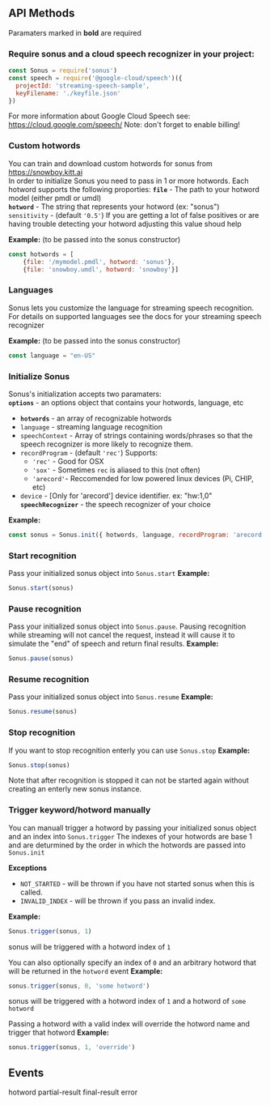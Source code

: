 ## API Methods

Paramaters marked in **bold** are required

### Require sonus and a cloud speech recognizer in your project:
``` javascript
const Sonus = require('sonus')
const speech = require('@google-cloud/speech')({
  projectId: 'streaming-speech-sample',
  keyFilename: './keyfile.json'
})
```
For more information about Google Cloud Speech see: https://cloud.google.com/speech/
Note: don't forget to enable billing!

### Custom hotwords
You can train and download custom hotwords for sonus from https://snowboy.kitt.ai  
In order to initialize Sonus you need to pass in 1 or more hotwords.
Each hotword supports the following proporties: 
**`file`** - The path to your hotword model (either pmdl or umdl)  
**`hotword`** - The string that represents your hotword (ex: "sonus")  
`sensitivity` - (default `'0.5'`) If you are getting a lot of false positives or are having trouble detecting your hotword adjusting this value shoud help

**Example:** (to be passed into the sonus constructor)  
``` javascript
const hotwords = [
    {file: '/mymodel.pmdl', hotword: 'sonus'},
    {file: 'snowboy.umdl', hotword: 'snowboy'}]
```

### Languages
Sonus lets you customize the language for streaming speech recognition. For details on supported languages see the docs for your streaming speech recognizer

**Example:** (to be passed into the sonus constructor)  
``` javascript
const language = "en-US"
```

### Initialize Sonus
Sonus's initialization accepts two paramaters:  
**`options`** - an options object that contains your hotwords, language, etc  
 - **`hotwords`** - an array of recognizable hotwords
 - `language` - streaming language recognition
 - `speechContext` - Array of strings containing words/phrases so that the speech recognizer is more likely to recognize them.
 - `recordProgram` - (default `'rec'`) Supports:
   - `'rec'` - Good for OSX
   - `'sox'` - Sometimes `rec` is aliased to this (not often)
   - `'arecord'`- Reccomended for low powered linux devices (Pi, CHIP, etc)
 - `device` - [Only for 'arecord'] device identifier. ex: "hw:1,0"  
**`speechRecognizer`** - the speech recognizer of your choice

**Example:**
``` javascript
const sonus = Sonus.init({ hotwords, language, recordProgram: 'arecord' }, speech)
```

### Start recognition
Pass your initialized sonus object into `Sonus.start`
**Example:**
``` javascript
Sonus.start(sonus)
```

### Pause recognition
Pass your initialized sonus object into `Sonus.pause`.
Pausing recognition while streaming will not cancel the request, instead it will cause it to simulate the "end" of speech and return final results.
**Example:**
``` javascript
Sonus.pause(sonus)
```

### Resume recognition
Pass your initialized sonus object into `Sonus.resume`
**Example:**
``` javascript
Sonus.resume(sonus)
```

### Stop recognition
If you want to stop recognition enterly you can use `Sonus.stop`
**Example:**
``` javascript
Sonus.stop(sonus)
```
Note that after recognition is stopped it can not be started again without creating an enterly new sonus instance.

### Trigger keyword/hotword manually
You can manuall trigger a hotword by passing your initialized sonus object and an index into `Sonus.trigger`
The indexes of your hotwords are base 1 and are deturmined by the order in which the hotwords are passed into `Sonus.init`

**Exceptions**
- `NOT_STARTED` - will be thrown if you have not started sonus when this is called.
- `INVALID_INDEX` - will be thrown if you pass an invalid index.

**Example:**
``` javascript
Sonus.trigger(sonus, 1)
```
sonus will be triggered with a hotword index of `1`

You can also optionally specify an index of `0` and an arbitrary hotword that will be returned in the `hotword` event
**Example:**
``` javascript
sonus.trigger(sonus, 0, 'some hotword')
```
sonus will be triggered with a hotword index of `1` and a hotword of `some hotword`

Passing a hotword with a valid index will override the hotword name and trigger that hotword
**Example:**
``` javascript
sonus.trigger(sonus, 1, 'override')
```
## Events
hotword
partial-result
final-result
error
